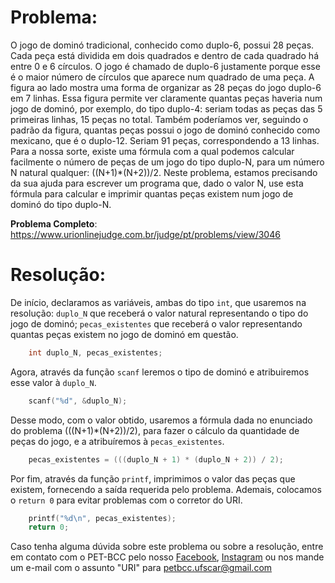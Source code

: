 # Problema:
O jogo de dominó tradicional, conhecido como duplo-6, possui 28 peças. Cada peça está dividida em dois quadrados e dentro de cada quadrado há entre 0 e 6 círculos. O jogo é chamado de duplo-6 justamente porque esse é o maior número de círculos que aparece num quadrado de uma peça. A figura ao lado mostra uma forma de organizar as 28 peças do jogo duplo-6 em 7 linhas. Essa figura permite ver claramente quantas peças haveria num jogo de dominó, por exemplo, do tipo duplo-4: seriam todas as peças das 5 primeiras linhas, 15 peças no total. Também poderíamos ver, seguindo o padrão da figura, quantas peças possui o jogo de dominó conhecido como mexicano, que é o duplo-12. Seriam 91 peças, correspondendo a 13 linhas. Para a nossa sorte, existe uma fórmula com a qual podemos calcular facilmente o número de peças de um jogo do tipo duplo-N, para um número N natural qualquer: ((N+1)*(N+2))/2. Neste problema, estamos precisando da sua ajuda para escrever um programa que, dado o valor N, use esta fórmula para calcular e imprimir quantas peças existem num jogo de dominó do tipo duplo-N.

**Problema Completo**: https://www.urionlinejudge.com.br/judge/pt/problems/view/3046


# Resolução:

De início, declaramos as variáveis, ambas do tipo `int`, que usaremos na resolução: `duplo_N` que receberá o valor natural representando o tipo do jogo de dominó; `pecas_existentes` que receberá o valor representando quantas peças existem no jogo de dominó em questão.
``` c
    int duplo_N, pecas_existentes;
```

Agora, através da função `scanf` leremos o tipo de dominó e atribuiremos esse valor à `duplo_N`. 
``` c
    scanf("%d", &duplo_N);
```

Desse modo, com o valor obtido, usaremos a fórmula dada no enunciado do problema (((N+1)*(N+2))/2), para fazer o cálculo da quantidade de peças do jogo, e a atribuíremos à `pecas_existentes`.
``` c
    pecas_existentes = (((duplo_N + 1) * (duplo_N + 2)) / 2);
```

Por fim, através da função `printf`, imprimimos o valor das peças que existem, fornecendo a saída requerida pelo problema. Ademais, colocamos o `return 0` para evitar problemas com o corretor do URI.
``` c
    printf("%d\n", pecas_existentes);
    return 0;
```

Caso tenha alguma dúvida sobre este problema ou sobre a resolução, entre em contato com o PET-BCC pelo nosso
[Facebook](https://www.facebook.com/petbcc/),
[Instagram](https://www.instagram.com/petbcc.ufscar/)
ou nos mande um e-mail com o assunto "URI" para  petbcc.ufscar@gmail.com
